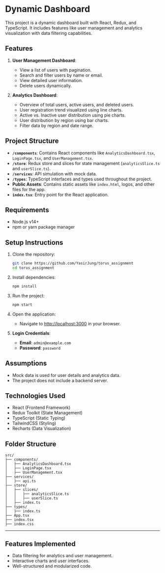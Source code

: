 
# Dynamic Dashboard

This project is a dynamic dashboard built with React, Redux, and TypeScript. It includes features like user management and analytics visualization with data filtering capabilities.

## Features

1. **User Management Dashboard**:
   - View a list of users with pagination.
   - Search and filter users by name or email.
   - View detailed user information.
   - Delete users dynamically.

2. **Analytics Dashboard**:
   - Overview of total users, active users, and deleted users.
   - User registration trend visualized using line charts.
   - Active vs. Inactive user distribution using pie charts.
   - User distribution by region using bar charts.
   - Filter data by region and date range.

## Project Structure

- **`/components`**: Contains React components like `AnalyticsDashboard.tsx`, `LoginPage.tsx`, and `UserManagement.tsx`.
- **`/store`**: Redux store and slices for state management (`analyticsSlice.ts` and `userSlice.ts`).
- **`/services`**: API simulation with mock data.
- **`/types`**: TypeScript interfaces and types used throughout the project.
- **Public Assets**: Contains static assets like `index.html`, logos, and other files for the app.
- **`index.tsx`**: Entry point for the React application.

## Requirements

- Node.js v14+
- npm or yarn package manager

## Setup Instructions

1. Clone the repository:
   ```bash
   git clone https://github.com/YasirJung/torus_assignment
   cd torus_assignment
   ```

2. Install dependencies:
   ```bash
   npm install
   ```

3. Run the project:
   ```bash
   npm start
   ```

4. Open the application:
   - Navigate to [http://localhost:3000](http://localhost:3000) in your browser.

5. **Login Credentials**:
   - **Email**: `admin@example.com`
   - **Password**: `password`


## Assumptions

- Mock data is used for user details and analytics data.
- The project does not include a backend server.

## Technologies Used

- React (Frontend Framework)
- Redux Toolkit (State Management)
- TypeScript (Static Typing)
- TailwindCSS (Styling)
- Recharts (Data Visualization)

## Folder Structure

```
src/
├── components/
│   ├── AnalyticsDashboard.tsx
│   ├── LoginPage.tsx
│   ├── UserManagement.tsx
├── services/
│   ├── api.ts
├── store/
│   ├── slices/
│   │   ├── analyticsSlice.ts
│   │   ├── userSlice.ts
│   ├── index.ts
├── types/
│   ├── index.ts
├── App.tsx
├── index.tsx
├── index.css
```

---

## Features Implemented

- Data filtering for analytics and user management.
- Interactive charts and user interfaces.
- Well-structured and modularized code.


